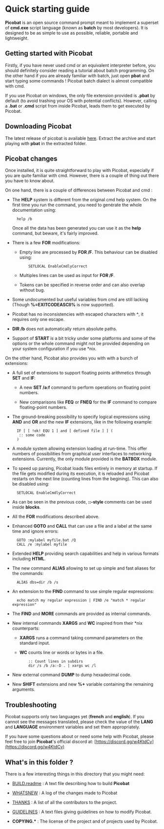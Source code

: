 # Quick starting guide #

**Picobat** is an open source command prompt meant to implement a superset of 
**cmd.exe** script language \(known as **batch** by most developers\). It is 
designed to be as simple to use as possible, reliable, portable and 
lightweight.

## Getting started with Picobat ##

Firstly, if you have never used cmd or an equivalent interpreter before, you 
should definitely consider reading a tutorial about batch programming. On the 
other hand if you are already familiar with batch, just open **pbat** and 
start typing some commands ! Picobat batch dialect is almost compatible with 
cmd.

If you use Picobat on windows, the only file extension provided is **.pbat** 
by default \(to avoid trashing your OS with potential conflicts\). However, 
calling a **.bat** or **.cmd** script from inside Picobat, leads them to get 
executed by Picobat.

## Downloading Picobat ##

The latest release of picobat is available 
[here](https://github.com/darkbatcher/picobat/releases). Extract the archive 
and start playing with **pbat** in the extracted folder.

## Picobat changes ##

Once installed, it is quite straightforward to play with Picobat, especially 
if you are quite familiar with cmd. However, there is a couple of thing out 
there you have to know about.

On one hand, there is a couple of differences between Picobat and cmd :

* The **HELP** system is different from the original cmd help system. On the 
  first time you run the command, you need to genérate the whole documentation 
  using:

        help /b

  Once all the data has been generated you can use it as the **help** command, 
  but beware, it's fairly improved.

* There is a few **FOR** modifications:

  * Empty line are processed by **FOR /F**. This behaviour can be disabled 
    using:

            SETLOCAL EnableCmdlyCorrect

  * Multiples lines can be used as input for **FOR /F**.

  * Tokens can be specified in reverse order and can also overlap without bug.

* Some undocumented but useful variables from cmd are still lacking \(Though 
  **%=EXITCODEASCII%** is now supported\).

* Picobat has no inconsistencies with escaped characters with **^**, it 
  requires only one escape.

* **DIR /b** does not automatically return absolute paths.

* Support of **START** is a bit tricky under some platforms and some of the 
  options or the whole command might not be provided depending on your system 
  configuration if you use \*nix.

On the other hand, Picobat also provides you with with a bunch of extensions:

* A full set of extensions to support floating points arithmetics through 
  **SET** and **IF**:

  * A new **SET /a:f** command to perform operations on floating point 
    numbers.

  * New comparisons like **FEQ** or **FNEQ** for the **IF** command to compare 
    floating-point numbers.

* The ground-breaking possibility to specify logical expressions using 
  **AND** and **OR** and the new **IF** extensions, like in the following 
  example:

        IF [ [ !ok! EQU 1 ] and [ defined file ] ] (
         :: some code 
        )

* A module system allowing extension loading at run-time. This offer numbers 
  of possibilities from graphical user interfaces to networking extensions. 
  Currently, the only module provided is the **BATBOX** module.

* To speed up parsing, Picobat loads files entirely in memory at startup. If 
  the file gets modified during its execution, it is reloaded and Picobat 
  restarts on the next line \(counting lines from the begining\). This can 
  also be disabled using:

        SETLOCAL EnableCmdlyCorrect

* As can be seen in the previous code, **::-style** comments can be used 
  inside **blocks**.

* All the **FOR** modifications described above.

* Enhanced **GOTO** and **CALL** that can use a file and a label at the same 
  time and ignore errors:

        GOTO :mylabel myfile.bat /Q
        CALL /e :mylabel myfile

* Extended **HELP** providing search capabilities and help in various formats 
  including **HTML**.

* The new command **ALIAS** allowing to set up simple and fast aliases for the 
  commands:

        ALIAS dbs=dir /b /s

* An extension to the **FIND** command to use simple regular expressions:

        echo match my regular expression | FIND /e "match * regular expression"

* The **FIND** and **MORE** commands are provided as internal commands.

* New internal commands **XARGS** and **WC** inspired from their \*nix 
  counterparts:

  * **XARGS** runs a command taking command parameters on the standard input.

  * **WC** counts line or words or bytes in a file.

            :: Count lines in subdirs 
            dir /s /b /a:-D . | xargs wc /l

* New external command **DUMP** to dump hexadecimal code.

* New **SHIFT** extensions and new **%+** variable containing the remaining 
  arguments.

## Troubleshooting ##

Picobat supports only two languages yet \(**french** and **english**\). If you 
cannot see the messages translated, please check the value of the **LANG** and 
**LANGUAGE** environment variables and set them appropriately.

If you have some questions about or need some help with Picobat, please feel 
free to join **Picobat**'s official discord at: 
[https://discord.gg/w4KtdCv](https://discord.gg/w4KtdCv)

## What's in this folder ? ##

There is a few interesting things in this directory that you might need:

* [BUILD.readme](BUILD.readme) : A text file describing how to build 
  **Picobat**

* [WHATSNEW](WHATSNEW.md) : A log of the changes made to Picobat

* [THANKS](THANKS.md) : A list of all the contributors to the project.

* [GUIDELINES](GUIDELINES.md) : A text files giving guidelines on how to 
  modify Picobat.

* **COPYING.\*** : The license of the project and of projects used by Picobat.

